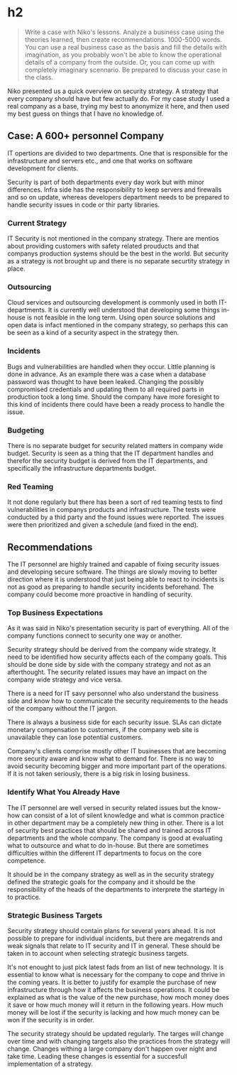 # h2

> Write a case with Niko's lessons. Analyze a business case using the theories
> learned, then create recommendations. 1000-5000 words. You can use a real
> business case as the basis and fill the details with imagination, as you
> probably won't be able to know the operational details of a company from the
> outside. Or, you can come up with completely imaginary scennario. Be prepared
> to discuss your case in the class.

Niko presented us a quick overview on security strategy. A strategy that every
company should have but few actually do. For my case study I used a real company
as a base, trying my best to anonymize it here, and then used my best guess on
things that I have no knowledge of.

## Case: A 600+ personnel Company

IT opertions are divided to two departments. One that is responsible for the
infrastructure and servers etc., and one that works on software development for
clients.

Security is part of both departments every day work but with minor differences.
Infra side has the responsibility to keep servers and firewalls and so on
update, whereas developers department needs to be prepared to handle security
issues in code or thir party libraries.

### Current Strategy

IT Security is not mentioned in the company strategy. There are mentios about
providing customers with safety related prouducts and that companys production
systems should be the best in the world. But security as a strategy is not
brought up and there is no separate securtity strategy in place.

### Outsourcing

Cloud services and outsourcing development is commonly used in both
IT-departments. It is currently well understood that developing some things
in-house is not feasible in the long term. Using open source solutions and
open data is infact mentioned in the company strategy, so perhaps this can be
seen as a kind of a security aspect in the strategy then.

### Incidents

Bugs and vulnerabilities are handled when they occur. Little planning is done in
advance. As an example there was a case when a database password was thought
to have been leaked. Changing the possibly compromised credentials and updating
them to all required parts in production took a long time. Should the company
have more foresight to this kind of incidents there could have been a ready
process to handle the issue.

### Budgeting

There is no separate budget for security related matters in company wide budget.
Security is seen as a thing that the IT department handles and therefor the
security budget is derived from the IT departments, and specifically the
infrastructure departments budget.

### Red Teaming

It not done regularly but there has been a sort of red teaming tests to find
vulnerabilities in companys products and infrastructure. The tests were
conducted by a thid party and the found issues were reported. The issues were
then prioritized and given a schedule (and fixed in the end).

## Recommendations

The IT personnel are highly trained and capable of fixing security issues
and developing secure software. The things are slowly moving to better direction
where it is understood that just being able to react to incidents is not as good
as preparing to handle security incidents beforehand. The company could become
more proactive in handling of security.

### Top Business Expectations

As it was said in Niko's presentation security is part of everything. All of the
company functions connect to security one way or another.

Security strategy should be derived from the company wide strategy. It need to
be identified how security affects each of the company goals. This should
be done side by side with the company strategy and not as an afterthought. The
security related issues may have an impact on the company wide strategy and vice
versa.

There is a need for IT savy personnel who also understand the business side and
know how to communicate the security requirements to the heads of the company
without the IT jargon.

There is always a business side for each security issue. SLAs can dictate
monetary compensation to customers, if the company web site is unavailable they
can lose potential customers.

Company's clients comprise mostly other IT businesses that are becoming more
security aware and know what to demand for. There is no way to avoid security
becoming bigger and more important part of the operations. If it is not taken
seriously, there is a big risk in losing business.

### Identify What You Already Have

The IT personnel are well versed in security related issues but the know-how can
consist of a lot of silent knowledge and what is common practice in other
department may be a completely new thing in other. There is a lot of security
best practices that should be shared and trained across IT departments and the
whole company. The company is good at evaluating what to outsource and what to
do in-house. But there are sometimes difficulties within the different IT
departments to focus on the core competence.

It should be in the company strategy as well as in
the security strategy defined the strategic goals for the company and it should
be the responsibility of the heads of the departments to interprete the startegy
in to practice.

### Strategic Business Targets

Security strategy should contain plans for several years ahead. It is not
possible to prepare for individual incidents, but there are megatrends and
weak signals that relate to IT security and IT in general. These should be taken
in to account when selecting strategic business targets.

It's not enought to just pick latest fads from an list of new technology. It
is essential to know what is necessary for the company to cope and thrive in the
coming years. It is better to justify for example the purchase of new infrastructure
through how it affects the business operations. It could be explained as what is
the value of the new purchase, how moch money does it save or how much money
will it return in the following years. How much money will be lost if the
security is lacking and how much money can be won if the security is in order.

The security strategy should be updated regularly. The targes will change over
time and with changing targets also the practices from the strategy will change.
Changes withing a large company don't happen over night and take time. Leading
these changes is essential for a succesfull implementation of a strategy.
